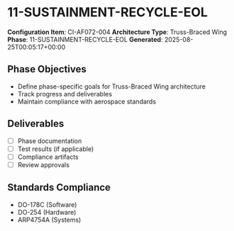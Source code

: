 # 11-SUSTAINMENT-RECYCLE-EOL

**Configuration Item**: CI-AF072-004
**Architecture Type**: Truss-Braced Wing
**Phase**: 11-SUSTAINMENT-RECYCLE-EOL
**Generated**: 2025-08-25T00:05:17+00:00

## Phase Objectives
- Define phase-specific goals for Truss-Braced Wing architecture
- Track progress and deliverables
- Maintain compliance with aerospace standards

## Deliverables
- [ ] Phase documentation
- [ ] Test results (if applicable)
- [ ] Compliance artifacts
- [ ] Review approvals

## Standards Compliance
- DO-178C (Software)
- DO-254 (Hardware)
- ARP4754A (Systems)
